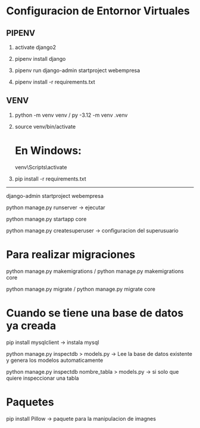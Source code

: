 
# Configuracion de Entornor Virtuales

<h2>PIPENV</h2>

1.  activate django2

2. pipenv install django
   
3. pipenv run django-admin startproject webempresa

4. pipenv install -r requirements.txt

<h2>VENV</h2>

1. python -m venv venv / py -3.12 -m venv .venv

2. source venv/bin/activate
   # En Windows:
      venv\Scripts\activate

4. pip install -r requirements.txt

_____________

django-admin startproject webempresa

python manage.py runserver -> ejecutar

python manage.py startapp core

python manage.py createsuperuser -> configuracion del superusuario

# Para realizar migraciones 

python manage.py makemigrations / python manage.py makemigrations core

python manage.py migrate / python manage.py migrate core

# Cuando se tiene una base de datos ya creada

pip install mysqlclient -> instala mysql

python manage.py inspectdb > models.py -> Lee la base de datos existente y genera los modelos automaticamente

python manage.py inspectdb nombre_tabla > models.py -> si solo que quiere inspeccionar una tabla

# Paquetes

pip install Pillow -> paquete para la manipulacion de imagnes


